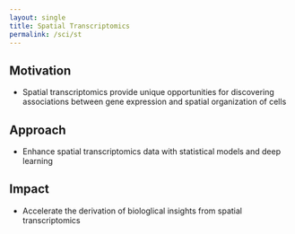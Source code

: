 ```yaml
---
layout: single
title: Spatial Transcriptomics
permalink: /sci/st
---
```


## Motivation

- Spatial transcriptomics provide unique opportunities for discovering
  associations between gene expression and spatial organization of cells

## Approach

- Enhance spatial transcriptomics data with statistical models and
  deep learning

## Impact

- Accelerate the derivation of biologlical insights from spatial
  transcriptomics

